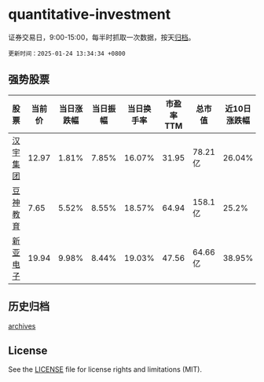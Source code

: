 # quantitative-investment

证券交易日，9:00-15:00，每半时抓取一次数据，按天[归档](archives)。

`更新时间：2025-01-24 13:34:34 +0800`

## 强势股票

|股票|当前价|当日涨跌幅|当日振幅|当日换手率|市盈率TTM|总市值|近10日涨跌幅|
|----|----|----|----|----|----|----|----|
|[汉宇集团](https://xueqiu.com/S/SZ300403)|12.97|1.81%|7.85%|16.07%|31.95|78.21亿|26.04%|
|[豆神教育](https://xueqiu.com/S/SZ300010)|7.65|5.52%|8.55%|18.57%|64.94|158.1亿|25.2%|
|[新亚电子](https://xueqiu.com/S/SH605277)|19.94|9.98%|8.44%|19.03%|47.56|64.66亿|38.95%|

## 历史归档

[archives](archives)

## License

See the [LICENSE](LICENSE) file for license rights and limitations (MIT).